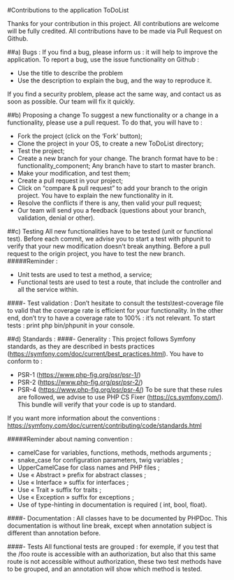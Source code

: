 #Contributions to the application ToDoList

Thanks for your contribution in this project. All contributions are welcome will be fully credited. 
All contributions have to be made via Pull Request on Github. 

##a)	Bugs : 
If you find a bug, please inform us : it will help to improve the application. 
To report a bug, use the issue functionality on Github : 
-	Use the title to describe the problem
-	Use the description to explain the bug, and the way to reproduce it. 

If you find a security problem, please act the same way, and contact us as soon as possible. Our team will fix it quickly. 

##b)	Proposing a change
To suggest a new functionality or a change in a functionality, please use a pull request. 
To do that, you will have to :
-	Fork the project (click on the ‘Fork’ button); 
-	Clone the project in your OS, to create a new ToDoList directory; 
-	Test the project; 
-	Create a new branch for your change. The branch format have to be : functionality_component; 
Any branch have to start to master branch.
-	Make your modification, and test them; 
-	Create a pull request in your project;
-	Click on “compare & pull request” to add your branch to the origin project. You have to explain the new functionality in it. 
-	Resolve the conflicts if there is any, then valid your pull request; 
-	Our team will send you a feedback (questions about your branch, validation, denial or other). 

##c)	Testing
All new functionalities have to be tested (unit or functional test). Before each commit, we advise you to start a test with phpunit to verify that your new modification doesn’t break anything. 
Before a pull request to the origin project, you have to test the new branch. 
#####Reminder : 
-	Unit tests are used to test a method, a service; 
-	Functional tests are used to test a route, that include the controller and all the service within. 

####-	Test validation : 
Don’t hesitate to consult the tests\test-coverage file to valid that the coverage rate is efficient for your functionality. In the other end, don’t try to have a coverage rate to 100% : it’s not relevant. 
To start tests : print php bin/phpunit in your console. 

##d)	Standards : 
####-	Generality : 
This project follows Symfony standards, as they are described in bests practices (https://symfony.com/doc/current/best_practices.html). 
You have to conform to :  
-	 PSR-1 (https://www.php-fig.org/psr/psr-1/) 
-	 PSR-2 (https://www.php-fig.org/psr/psr-2/) 
-	 PSR-4 (https://www.php-fig.org/psr/psr-4/)
To be sure that these rules are followed, we advise to use PHP CS Fixer (https://cs.symfony.com/). This bundle will verify that your code is up to standard. 

If you want more information about the conventions : https://symfony.com/doc/current/contributing/code/standards.html

#####Reminder about naming convention : 
- camelCase for variables, functions, methods, methods arguments ;
- snake_case for configuration parameters, twig variables ;
- UpperCamelCase for class names and PHP files ; 
- Use « Abstract » prefix for abstract classes ; 
- Use « Interface » suffix for interfaces ; 
- Use « Trait » suffix for traits ; 
- Use « Exception » suffix for exceptions ; 
- Use of type-hinting in documentation is required ( int, bool, float). 

####-	Documentation : 
All classes have to be documented by PHPDoc. This documentation is without line break, except when annotation subject is different than annotation before. 

####-	Tests
All functional tests are grouped : for exemple, if you test that the /foo route is accessible with an authorization, but also that this same route is not accessible without authorization, these two test methods have to be grouped, and an annotation will show which method is tested. 


